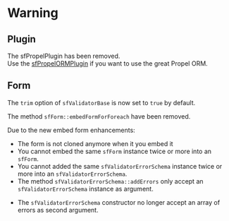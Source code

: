 Warning
=======

Plugin
------

The sfPropelPlugin has been removed.  
Use the [sfPropelORMPlugin](https://github.com/propelorm/sfPropelORMPlugin) if you want to use the great Propel ORM.

Form
----

The `trim` option of `sfValidatorBase` is now set to `true` by default.

The method `sfForm::embedFormForForeach` have been removed.

Due to the new embed form enhancements:

* The form is not cloned anymore when it you embed it
* You cannot embed the same `sfForm` instance twice or more into an `sfForm`.
* You cannot added the same `sfValidatorErrorSchema` instance twice or more into an `sfValidatorErrorSchema`.
* The method `sfValidatorErrorSchema::addErrors` only accept an `sfValidatorErrorSchema` instance as argument.
+ The `sfValidatorErrorSchema` constructor no longer accept an array of errors as second argument.
